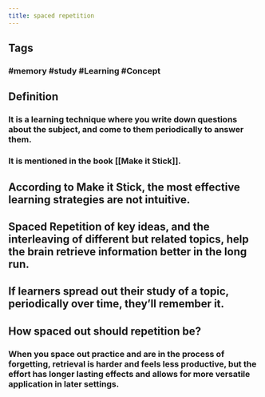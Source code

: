```yaml
---
title: spaced repetition
---
```


## Tags
### #memory #study #Learning #Concept
## Definition
### It is a learning technique where you write down questions about the subject, and come to them periodically to answer them.
### It is mentioned in the book [[Make it Stick]].
## According to Make it Stick, the most effective learning strategies are not intuitive.
## Spaced Repetition of key ideas, and the interleaving of different but related topics, help the brain retrieve information better in the long run.
## If learners spread out their study of a topic, periodically over time, they’ll remember it.
## How spaced out should repetition be?
### When you space out practice and are in the process of forgetting, retrieval is harder and feels less productive, but the effort has longer lasting effects and allows for more versatile application in later settings.
##
